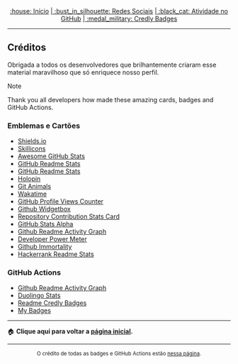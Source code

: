 <div align="center">
<a href="README.md"> :house: Início</a>
<a href="social-media.md"> | :bust_in_silhouette: Redes Sociais</a>
<a href="github-activity.md"> | :black_cat: Atividade no GitHub</a>
<a href="credly-badges.md"> | :medal_military: Credly Badges</a>
</div>

---

## Créditos
Obrigada a todos os desenvolvedores que brilhantemente criaram esse material maravilhoso que só enriquece nosso perfil.

> [!NOTE]  
> Thank you all developers how made these amazing cards, badges and GitHub Actions.

### Emblemas e Cartões

- [Shields.io](https://shields.io/)
- [Skillicons](https://skillicons.dev)
- [Awesome GitHub Stats](https://awesome-github-stats.azurewebsites.net)
- [GitHub Readme Stats](https://github-readme-stats.vercel.app)
- [GitHub Readme Stats](https://github.com/anuraghazra/github-readme-stats)
- [Holopin](https://holopin.io/)
- [Git Animals](https://www.gitanimals.org/)
- [Wakatime](https://wakatime.com)
- [GitHub Profile Views Counter](https://github.com/antonkomarev/github-profile-views-counter)
- [Github Widgetbox](https://github.com/Jurredr/github-widgetbox)
- [Repository Contribution Stats Card](https://github.com/HwangTaehyun/github-repository-contribution-stats)
- [GitHub Stats Alpha](https://github-stats-alpha.vercel.app)
- [Github Readme Activity Graph](https://github.com/Ashutosh00710/github-readme-activity-graph)
- [Developer Power Meter](https://stats.hyo.dev/en)
- [Github Immortality ](https://github-immortality.vercel.app)
- [Hackerrank Readme Stats](https://github.com/samba9274/hackerrank-readme-stats)

### GitHub Actions

- [Github Readme Activity Graph](https://github.com/Ashutosh00710/github-readme-activity-graph)
- [Duolingo Stats](https://github.com/centrumek/duolingo-readme-stats)
- [Readme Credly Badges](https://github.com/jd-35656/readme-credly-badges)
- [My Badges](https://github.com/my-badges/my-badges)

---

:house: <b> Clique aqui para voltar a [página inicial](README.md). </b>

---

<div align="center">
<sup>O crédito de todas as badges e GitHub Actions estão <a href="badges-actions.md">nessa página</a>.</sup>
</div>